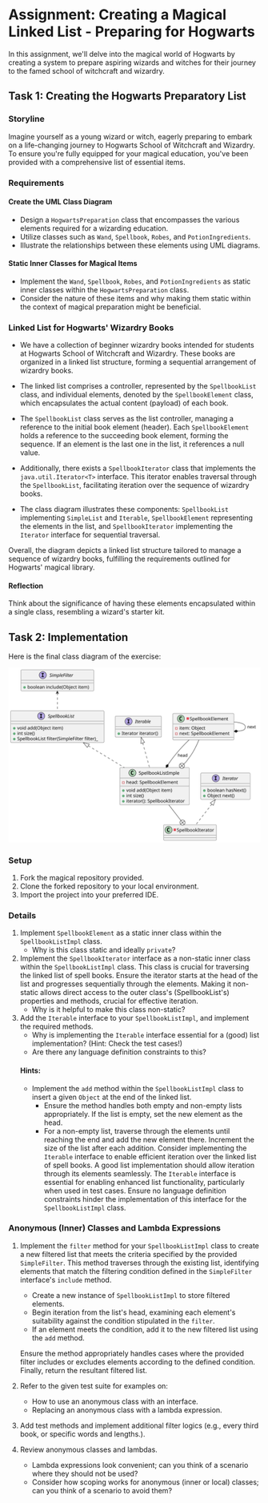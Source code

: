 # Assignment: Creating a Magical Linked List - Preparing for Hogwarts

In this assignment, we'll delve into the magical world of Hogwarts by creating a system to prepare aspiring wizards and
witches for their journey to the famed school of witchcraft and wizardry.

## Task 1: Creating the Hogwarts Preparatory List

### Storyline

Imagine yourself as a young wizard or witch, eagerly preparing to embark on a life-changing journey to Hogwarts School
of Witchcraft and Wizardry. To ensure you're fully equipped for your magical education, you've been provided with a
comprehensive list of essential items.

### Requirements

#### Create the UML Class Diagram

- Design a `HogwartsPreparation` class that encompasses the various elements required for a wizarding education.
- Utilize classes such as `Wand`, `Spellbook`, `Robes`, and `PotionIngredients`.
- Illustrate the relationships between these elements using UML diagrams.

#### Static Inner Classes for Magical Items

- Implement the `Wand`, `Spellbook`, `Robes`, and `PotionIngredients` as static inner classes within
  the `HogwartsPreparation` class.
- Consider the nature of these items and why making them static within the context of magical preparation might be
  beneficial.

### Linked List for Hogwarts' Wizardry Books

- We have a collection of beginner wizardry books intended for students at Hogwarts School of Witchcraft and Wizardry.
  These books are organized in a linked list structure, forming a sequential arrangement of wizardry books.

- The linked list comprises a controller, represented by the `SpellbookList` class, and individual elements, denoted by
  the `SpellbookElement` class, which encapsulates the actual content (payload) of each book.

- The `SpellbookList` class serves as the list controller, managing a reference to the initial book element (header).
  Each `SpellbookElement` holds a reference to the succeeding book element, forming the sequence. If an element is the
  last one in the list, it references a null value.

- Additionally, there exists a `SpellbookIterator` class that implements the `java.util.Iterator<T>` interface. This
  iterator enables traversal through the `SpellbookList`, facilitating iteration over the sequence of wizardry books.

- The class diagram illustrates these components: `SpellbookList` implementing `SimpleList`
  and `Iterable`, `SpellbookElement` representing the elements in the list, and `SpellbookIterator` implementing
  the `Iterator` interface for sequential traversal.

Overall, the diagram depicts a linked list structure tailored to manage a sequence of wizardry books, fulfilling the
requirements outlined for Hogwarts' magical library.

#### Reflection

Think about the significance of having these elements encapsulated within a single class, resembling a wizard's starter
kit.

## Task 2: Implementation

Here is the final class diagram of the exercise:

![Classes](assets/class-spec-simple-list.svg)

### Setup

1. Fork the magical repository provided.
2. Clone the forked repository to your local environment.
3. Import the project into your preferred IDE.

### Details

1. Implement `SpellbookElement` as a static inner class within the `SpellbookListImpl` class.
    - Why is this class static and ideally `private`?
2. Implement the `SpellbookIterator` interface as a non-static inner class within the `SpellbookListImpl` class.
   This class is crucial for traversing the linked list of spell books.
   Ensure the iterator starts at the head of the list and progresses sequentially through the elements.
   Making it non-static allows direct access to the outer class's (SpellbookList's) properties and methods, crucial for
   effective iteration.
    - Why is it helpful to make this class non-static?
3. Add the `Iterable` interface to your `SpellbookListImpl`, and implement the required methods.
    - Why is implementing the `Iterable` interface essential for a (good) list implementation? (Hint: Check the test
      cases!)
    - Are there any language definition constraints to this?
   #### Hints:
    - Implement the `add` method within the `SpellbookListImpl` class to insert a given `Object` at the end of the linked
      list.
        - Ensure the method handles both empty and non-empty lists appropriately. If the list is empty, set the new
          element as the head.
        - For a non-empty list, traverse through the elements until reaching the end and add the new element there.
          Increment the size of the list after each addition.
          Consider implementing the `Iterable` interface to enable efficient iteration over the linked list of spell
          books.
          A good list implementation should allow iteration through its elements seamlessly. The `Iterable` interface is
          essential for enabling enhanced list functionality, particularly when used in test cases. Ensure no language
          definition constraints hinder the implementation of this interface for the `SpellbookListImpl` class.

### Anonymous (Inner) Classes and Lambda Expressions

1. Implement the `filter` method for your `SpellbookListImpl` class to create a new filtered list that meets the criteria
   specified by the provided `SimpleFilter`.
   This method traverses through the existing list, identifying elements that match the filtering condition defined in
   the `SimpleFilter` interface's `include` method.
    - Create a new instance of `SpellbookListImpl` to store filtered elements.
    - Begin iteration from the list's head, examining each element's suitability against the condition stipulated in
      the `filter`.
    - If an element meets the condition, add it to the new filtered list using the `add` method.

   Ensure the method appropriately handles cases where the provided filter includes or excludes elements according to
   the defined condition. Finally, return the resultant filtered list.
2. Refer to the given test suite for examples on:
    - How to use an anonymous class with an interface.
    - Replacing an anonymous class with a lambda expression.
3. Add test methods and implement additional filter logics (e.g., every third book, or specific words and lengths.).
4. Review anonymous classes and lambdas.
    - Lambda expressions look convenient; can you think of a scenario where they should not be used?
    - Consider how scoping works for anonymous (inner or local) classes; can you think of a scenario to avoid them?